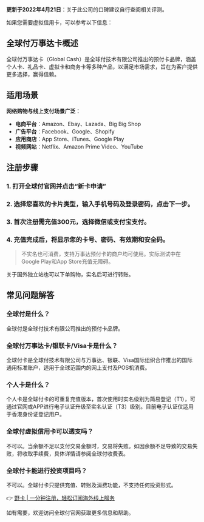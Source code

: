 **更新于2022年4月21日**：关于此公司的口碑建议自行查阅相关评测。

如果您需要虚拟信用卡，可以参考以下信息：

## 全球付万事达卡概述

全球付万事达卡（Global Cash）是全球付技术有限公司推出的预付卡品牌，涵盖个人卡、礼品卡、虚拟卡和商务卡等多种产品，以满足市场需求，旨在为客户提供更多选择，赢得信赖。

## 适用场景

**网络购物与线上支付场景广泛**：

- **电商平台**：Amazon、Ebay、Lazada、Big Big Shop
- **广告平台**：Facebook、Google、Shopify
- **应用商店**：App Store、iTunes、Google Play
- **视频网站**：Netflix、Amazon Prime Video、YouTube

## 注册步骤

### 1. 打开全球付官网并点击“新卡申请”

### 2. 选择您喜欢的卡片类型，输入手机号码及登录密码，点击下一步。

### 3. 首次注册需充值300元，选择微信或支付宝支付。

### 4. 充值完成后，将显示您的卡号、密码、有效期和安全码。

> 不实名也可消费，支持万事达预付卡的商户均可使用。实际测试中在Google Play和App Store充值无障碍。

关于国外独立站也可以下单购物，实名后可进行转账。

## 常见问题解答

### 全球付是什么？

全球付是全球付技术有限公司推出的预付卡品牌。

### 全球付万事达卡/银联卡/Visa卡是什么？

全球付卡是全球付技术有限公司与万事达、银联、Visa国际组织合作推出的国际通用标准账户，适用于全球范围内的网上支付及POS机消费。

### 个人卡是什么？

个人卡是全球付卡的可重复充值版本，首次使用时实名级别为简易登记（T1），可通过官网或APP进行电子认证升级至实名认证（T3）级别。目前电子认证仅适用于香港身份证登记用户。

### 全球付虚拟信用卡可以透支吗？

不可以。当余额不足以支付交易金额时，交易将失败。如因余额不足导致的交易失败，将收取手续费，具体详情请参阅全球付收费表。

### 全球付卡能进行投资项目吗？

不可以。全球付卡只提供充值、转账及消费功能，不支持任何投资形式。

👉 [野卡 | 一分钟注册，轻松订阅海外线上服务](https://bit.ly/bewildcard)

如有需要，欢迎访问全球付官网获取更多信息和帮助。